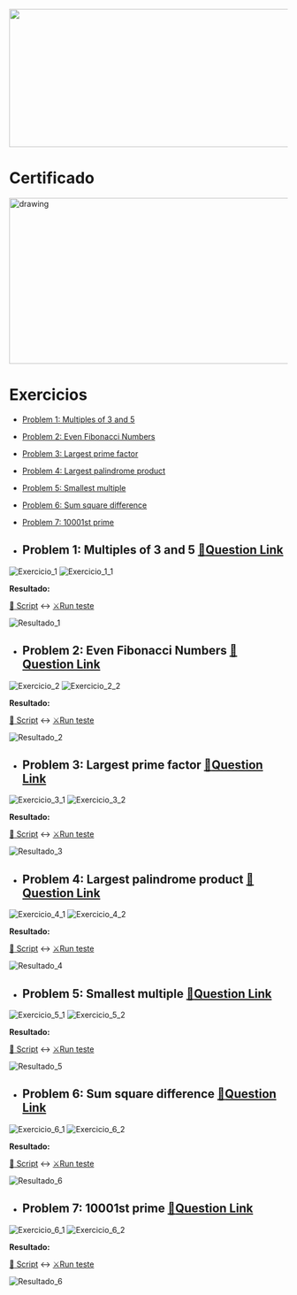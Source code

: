 <p align="center"><a href="https://www.freecodecamp.org/learn/coding-interview-prep/#project-euler"><img src="https://cdn.discordapp.com/attachments/465998423145971713/1028133295130685451/unknown.png" width="700" height="250"/></a></p>


# Certificado
 
 <p align="left"><a href="https://www.freecodecamp.org/certification/fcc0b7be3c6-9783-4893-8d4a-e29361d207d3/scientific-computing-with-python-v7" target="_blank" ><img src="https://cdn.discordapp.com/attachments/465998423145971713/1028133348234760302/unknown.png" alt="drawing" width="600" height="300"/></a></p>

# Exercicios
- [Problem 1: Multiples of 3 and 5](#problem-1-multiples-of-3-and-5-memoquestion-link)
- [Problem 2: Even Fibonacci Numbers](#problem-2-even-fibonacci-numbers-memoquestion-link)
- [Problem 3: Largest prime factor](#problem-3-largest-prime-factor-memoquestion-link)
- [Problem 4: Largest palindrome product](#problem-4-largest-palindrome-product-memoquestion-link)
- [Problem 5: Smallest multiple](#problem-5-smallest-multiple--memoquestion-link)
- [Problem 6: Sum square difference](#problem-6-sum-square-difference-memoquestion-link)
- [Problem 7: 10001st prime](#problem-7-10001st-prime-memoquestion-link)


 - ## Problem 1: Multiples of 3 and 5 [:memo:Question Link](https://www.freecodecamp.org/learn/coding-interview-prep/project-euler/problem-1-multiples-of-3-and-5)

  ![Exercicio_1](https://cdn.discordapp.com/attachments/465998423145971713/1028839556319023174/unknown.png)
  ![Exercicio_1_1](https://cdn.discordapp.com/attachments/465998423145971713/1029219363833778227/unknown.png)
   
   **Resultado:**
   
   [:open_file_folder: Script](https://github.com/Winzen/freecodecamp.org/blob/main/Project%20Euler/Problem%201%20Multiples%20of%203%20and%205.py)
   :left_right_arrow:
   [:crossed_swords:Run teste](https://colab.research.google.com/drive/1F0wlfDuq2CRkA9UcW6bQicm_wjiYsugl#scrollTo=hbSbxa5b542G)
  
   
   ![Resultado_1](https://cdn.discordapp.com/attachments/465998423145971713/1029220721144123482/unknown.png)
   
   - ## Problem 2: Even Fibonacci Numbers [:memo:Question Link](https://www.freecodecamp.org/learn/coding-interview-prep/project-euler/problem-2-even-fibonacci-numbers)
  ![Exercicio_2](https://cdn.discordapp.com/attachments/465998423145971713/1029578362986971266/unknown.png)
  ![Exercicio_2_2](https://cdn.discordapp.com/attachments/465998423145971713/1029578434592125049/unknown.png)
  
   **Resultado:**
   
   [:open_file_folder: Script](https://github.com/Winzen/freecodecamp.org/blob/main/Project%20Euler/Problem%202%20Even%20Fibonacci%20Numbers.py)
   :left_right_arrow:
   [:crossed_swords:Run teste](https://colab.research.google.com/drive/1F0wlfDuq2CRkA9UcW6bQicm_wjiYsugl#scrollTo=XEOF5GsY_EiB)
  
   ![Resultado_2](https://cdn.discordapp.com/attachments/465998423145971713/1029579397042278410/unknown.png)
  
   - ## Problem 3: Largest prime factor [:memo:Question Link](https://www.freecodecamp.org/learn/coding-interview-prep/project-euler/problem-3-largest-prime-factor)
  ![Exercicio_3_1](https://cdn.discordapp.com/attachments/465998423145971713/1029940987423887360/unknown.png)
  ![Exercicio_3_2](https://cdn.discordapp.com/attachments/465998423145971713/1029941062023786568/unknown.png)
  
  
  
   **Resultado:**
   
   [:open_file_folder: Script](https://github.com/Winzen/freecodecamp.org/blob/main/Project%20Euler/Problem%203%20Largest%20prime%20factor.py)
   :left_right_arrow:
   [:crossed_swords:Run teste](https://colab.research.google.com/drive/1F0wlfDuq2CRkA9UcW6bQicm_wjiYsugl#scrollTo=aXWMft9rLSx2)
   
   ![Resultado_3](https://cdn.discordapp.com/attachments/465998423145971713/1029954131177259088/unknown.png)
   
   - ## Problem 4: Largest palindrome product [:memo:Question Link](https://www.freecodecamp.org/learn/coding-interview-prep/project-euler/problem-4-largest-palindrome-product)
 
  ![Exercicio_4_1](https://cdn.discordapp.com/attachments/465998423145971713/1030287996156645417/unknown.png)
  ![Exercicio_4_2](https://cdn.discordapp.com/attachments/465998423145971713/1030288054021263380/unknown.png)
  
   **Resultado:**
   
   [:open_file_folder: Script](https://github.com/Winzen/freecodecamp.org/blob/main/Project%20Euler/Problem%204%20Largest%20palindrome%20product.py)
   :left_right_arrow:
   [:crossed_swords:Run teste](https://colab.research.google.com/drive/1F0wlfDuq2CRkA9UcW6bQicm_wjiYsugl#scrollTo=lLt2rHtbE5ZW)
  
   ![Resultado_4](https://cdn.discordapp.com/attachments/465998423145971713/1030290001008799764/unknown.png)



   
   - ## Problem 5: Smallest multiple  [:memo:Question Link](https://www.freecodecamp.org/learn/coding-interview-prep/project-euler/problem-5-smallest-multiple)
  ![Exercicio_5_1](https://cdn.discordapp.com/attachments/465998423145971713/1030532188833337354/unknown.png)
  ![Exercicio_5_2](https://cdn.discordapp.com/attachments/465998423145971713/1030532300120789002/unknown.png)
  
   **Resultado:**
   
   [:open_file_folder: Script](https://github.com/Winzen/freecodecamp.org/blob/main/Project%20Euler/Problem%205%20Smallest%20multiple.py)
   :left_right_arrow:
   [:crossed_swords:Run teste](https://colab.research.google.com/drive/1F0wlfDuq2CRkA9UcW6bQicm_wjiYsugl#scrollTo=IIVYPe9Liu6_)
  
   ![Resultado_5](https://cdn.discordapp.com/attachments/465998423145971713/1030533940181729410/unknown.png)
   
  - ## Problem 6: Sum square difference [:memo:Question Link](https://www.freecodecamp.org/learn/coding-interview-prep/project-euler/problem-6-sum-square-difference)
  ![Exercicio_6_1](https://cdn.discordapp.com/attachments/465998423145971713/1031379275380703294/unknown.png)
  ![Exercicio_6_2](https://cdn.discordapp.com/attachments/465998423145971713/1031379341772333116/unknown.png)
  
   **Resultado:**
   
   [:open_file_folder: Script](https://github.com/Winzen/freecodecamp.org/blob/main/Project%20Euler/Problem%206%20Sum%20square%20difference.py)
   :left_right_arrow:
   [:crossed_swords:Run teste](https://colab.research.google.com/drive/1F0wlfDuq2CRkA9UcW6bQicm_wjiYsugl#scrollTo=dXy1O_v5wE3R)
  
   ![Resultado_6](https://cdn.discordapp.com/attachments/465998423145971713/1031750118849925180/unknown.png)
   
  - ## Problem 7: 10001st prime [:memo:Question Link](https://www.freecodecamp.org/learn/coding-interview-prep/project-euler/problem-7-10001st-prime)
  ![Exercicio_6_1](https://cdn.discordapp.com/attachments/465998423145971713/1031379275380703294/unknown.png)
  ![Exercicio_6_2](https://cdn.discordapp.com/attachments/465998423145971713/1031379341772333116/unknown.png)
  
   **Resultado:**
   
   [:open_file_folder: Script](https://github.com/Winzen/freecodecamp.org/blob/main/Project%20Euler/Problem%206%20Sum%20square%20difference.py)
   :left_right_arrow:
   [:crossed_swords:Run teste](https://colab.research.google.com/drive/1F0wlfDuq2CRkA9UcW6bQicm_wjiYsugl#scrollTo=dXy1O_v5wE3R)
  
   ![Resultado_6](https://cdn.discordapp.com/attachments/465998423145971713/1031750118849925180/unknown.png)
   
<img src="https://cdn.discordapp.com/attachments/465998423145971713/1010772288926392360/unknown.png" width="1000" height="10"/>
